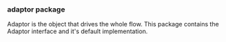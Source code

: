 ### adaptor package
Adaptor is the object that drives the whole flow. This package contains the Adaptor interface and it's default implementation.
